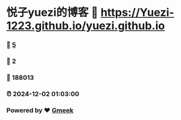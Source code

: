 # 悦子yuezi的博客 :link: https://Yuezi-1223.github.io/yuezi.github.io 
### :page_facing_up: [5](https://Yuezi-1223.github.io/yuezi.github.io/tag.html) 
### :speech_balloon: 2 
### :hibiscus: 188013 
### :alarm_clock: 2024-12-02 01:03:00 
### Powered by :heart: [Gmeek](https://github.com/Meekdai/Gmeek)
